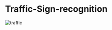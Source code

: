 # Traffic-Sign-recognition

![traffic](https://user-images.githubusercontent.com/75988493/147809197-f74aa1a8-e7ce-4ec8-8af5-fd410ca33093.png)
